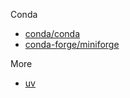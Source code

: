 
Conda
- [conda/conda](https://github.com/conda/conda)
- [conda-forge/miniforge](https://github.com/conda-forge/miniforge)

More
- [uv](https://docs.astral.sh/uv/)